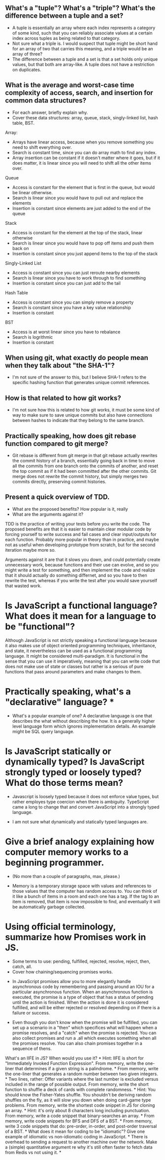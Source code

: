 ## What's a "tuple"? What's a "triple"? What's the difference between a tuple and a set? 
  * A tuple is essentially an array where each index represents a category of some kind, such that you can reliably associate values at a certain index across tuples as being related to that category. 
  * Not sure what a triple is. I would suspect that tuple might be short hand for an array of two that carries this meaning, and a triple would be an array of three? 
  * The difference between a tuple and a set is that a set holds only unique values, but that both are array-like. A tuple does not have a restriction on duplicates.
## What is the average and worst-case time complexity of access, search, and insertion for common data structures? 
 * For each answer, briefly explain why.
 * Cover these data structures: array, queue, stack, singly-linked list, hash table, BST.

Array:
  - Arrays have linear access, because when you remove something you need to shift everything over. 
  - Search is constant time, since you can do array math to find any index. 
  - Array insertion can be constant if it doesn't matter where it goes, but if it does matter, it is linear since you will need to shift all the other items over. 

Queue
  - Access is constant for the element that is first in the queue, but would be linear otherwise. 
  - Search is linear since you would have to pull out and replace the elements
  - Insertion is constant since elements are just added to the end of the queue

Stack
  - Access is constant for the element at the top of the stack, linear otherwise
  - Search is linear since you would have to pop off items and push them back on
  - Insertion is constant since you just append items to the top of the stack

Singly-Linked List
  - Access is constant since you can just reroute nearby elements
  - Search is linear since you have to work through to find something
  - Insertion is constant since you can just add to the tail

Hash Table
  - Access is constant since you can simply remove a property
  - Search is constant since you have a key value relationship
  - Insertion is constant 

BST 
  - Access is at worst linear since you have to rebalance
  - Search is logrithmic 
  - Insertion is constant 

## When using git, what exactly do people mean when they talk about "the SHA-1"? 

  - I'm not sure of the answer to this, but I believe SHA-1 refers to the specific hashing function that generates unique commit references. 

## How is that related to how git works?

  - I'm not sure how this is related to how git works, it must be some kind of way to make sure to save unique commits but also have connections between hashes to indicate that they belong to the same branch. 

## Practically speaking, how does git rebase function compared to git merge? 
  - Git rebase is different from git merge in that git rebase actually rewrites the commit history of a branch, essentially going back in time to move all the commits from one branch onto the commits of another, and reset the top commit as if it had been committed after the other commits. Git merge does not rewrite the commit history, but simply merges two commits directly, preserving commit histories. 

## Present a quick overview of TDD.
 * What are the proposed benefits? How popular is it, really 
 * What are the arguments against it?

  TDD is the practice of writing your tests before you write the code. The proposed benefits are that it is easier to maintain clear modular code by forcing yourself to write success and fail cases and clear input/outputs for each function. Probably more popular in theory than in practice, and maybe not as useful when developing prototype from scratch, but for the second iteration maybe more so. 

  Arguments against it are that it slows you down, and could potentially create unnecessary work, because functions and their use can evolve, and so you might write a test for something, and then implement the code and realize that it should actually do something differnet, and so you have to then rewrite the test, whereas if you write the test after you would save yourself that wasted work. 
# Is JavaScript a functional language? What does it mean for a language to be "functional"? 

Although JavaScript is not strictly speaking a functional language because it also makes use of object oriented programming techniques, inheritance, and state, it nevertheless can be used as a functional programming language. It might be considered multi-paradigm. It is functional in the sense that you can use it imperatively, meaning that you can write code that does not make use of state or classes but rather is a serious of pure functions that pass around parameters and make changes to them. 


# Practically speaking, what's a "declarative" language? *
  * What's a popular example of one?
  A declarative language is one that describes the what without describing the how. It is a generally higher level language form which ignores implementation details. An example might be SQL query language. 
# Is JavaScript statically or dynamically typed? Is JavaScript strongly typed or loosely typed? What do those terms mean?
  - Javascript is loosely typed because it does not enforce value types, but rather employes type coercion when there is ambiguity. TypeScript came a long to change that and convert JavaScript into a strongly typed language. 

  - I am not sure what dynamically and statically typed languages are. 
# Give a brief analogy explaining how computer memory works to a beginning programmer.
  * (No more than a couple of paragraphs, max, please.)
  - Memory is a temporary storage space with values and references to those values that the computer has random access to. You can think of it like a bunch of items in a room and each one has a tag. If the tag to an item is removed, that item is now impossible to find, and eventually it will be automatically garbage collected. 

# Using official terminology, summarize how Promises work in JS. 
* Some terms to use: pending, fulfilled, rejected, resolve, reject, then, catch, all. 
* Cover how chaining/sequencing promises works.

- In JavaScript promises allow you to more elegantly handle asynchronous code by remembering and passing around an IOU for a particular asynchronous function. When an asynchronous function is executed, the promise is a type of object that has a status of pending until the action is finished. When the action is done it is considered fulfilled, and will be either rejected or resolved depending on if there is a failure or success. 

- Even though you don't know when the promise will be fulfilled, you can set up a scenario in a "then" which specifices what will happen when a promise resolves, and a "catch" when the promise is rejected. You can also collect promises and run a .all which executes something when all the promises resolve. You can also chain promises together in a sequence of thens. 





What's an IIFE in JS? When would you use it? *
Hint: IIFE is short for "Immediately Invoked Function Expression".
From memory, write the one-liner that determines if a given string is a palindrome. *
From memory, write the one-liner that generates a random number between two given integers. *
Two lines, rather: Offer variants where the last number is excluded versus included in the range of possible output.
From memory, write the short function to shuffle a deck of cards with complete randomness. *
Hint: You should know the Fisher-Yates shuffle. You shouldn't be deriving random shuffles on the fly, as it will slow you down when doing card-game type problems.
From memory, write the shortest code snippet in JS for cloning an array. *
Hint: it's only about 8 characters long including punctuation.
From memory, write a code snippet that binary-searches an array. *
From memory, write code snippets for BFS and DFS of a BST. *
From memory, write 3 code snippets that do: pre-order, in-order, and post-order traversal of a BST. *
What does it mean for coding to be "idiomatic"? Give one example of idiomatic vs non-idiomatic coding in JavaScript. *
There is overhead to sending a request to another machine over the network. Make a (simple) quantitative argument re why it's still often faster to fetch data from Redis vs not using it. *